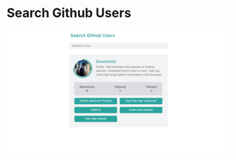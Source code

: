# Search Github Users
![Search Github Users](https://github.com/Dinesh1042/Vanilla-JavaScript-Projects/blob/main/Search%20Github%20User/Design/github%20profile.png?raw=true)
